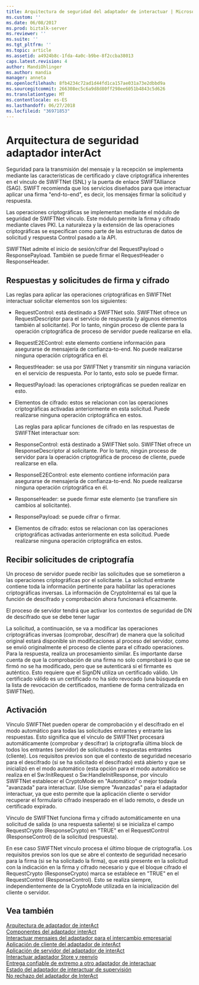```yaml
---
title: Arquitectura de seguridad del adaptador de interactuar | Microsoft Docs
ms.custom: ''
ms.date: 06/08/2017
ms.prod: biztalk-server
ms.reviewer: ''
ms.suite: ''
ms.tgt_pltfrm: ''
ms.topic: article
ms.assetid: a4924b8c-1fda-4a0c-b9be-8f2ccba38013
caps.latest.revision: 4
author: MandiOhlinger
ms.author: mandia
manager: anneta
ms.openlocfilehash: 8fb4234c72ad1d44fd1ca157ae031a73e2dbbd9a
ms.sourcegitcommit: 266308ec5c6a9d8d80ff298ee6051b4843c5d626
ms.translationtype: MT
ms.contentlocale: es-ES
ms.lasthandoff: 06/27/2018
ms.locfileid: "36971853"
---
```

# <a name="interact-adapter-security-architecture"></a>Arquitectura de seguridad adaptador interAct
Seguridad para la transmisión del mensaje y la recepción se implementa mediante las características de certificado y clave criptográfica inherentes en el vínculo de SWIFTNet (SNL) y la puerta de enlace SWIFTAlliance (SAG). SWIFT recomienda que los servicios diseñados para que interactuar aplicar una firma "end-to-end", es decir, los mensajes firmar la solicitud y respuesta.  
  
 Las operaciones criptográficas se implementan mediante el módulo de seguridad de SWIFTNet vínculo. Este módulo permite la firma y cifrado mediante claves PKI. La naturaleza y la extensión de las operaciones criptográficas se especifican como parte de las estructuras de datos de solicitud y respuesta Control pasado a la API.  
  
 SWIFTNet admite el inicio de sesión/cifrar del RequestPayload o ResponsePayload. También se puede firmar el RequestHeader o ResponseHeader.  
  
## <a name="signingencrypting-requests-and-responses"></a>Respuestas y solicitudes de firma y cifrado  
 Las reglas para aplicar las operaciones criptográficas en SWIFTNet interactuar solicitar elementos son los siguientes:  
  
- RequestControl: está destinado a SWIFTNet solo. SWIFTNet ofrece un RequestDescriptor para el servicio de respuesta (y algunos elementos también al solicitante). Por lo tanto, ningún proceso de cliente para la operación criptográfica de proceso de servidor puede realizarse en ella.  
  
- RequestE2EControl: este elemento contiene información para asegurarse de mensajería de confianza-to-end. No puede realizarse ninguna operación criptográfica en él.  
  
- RequestHeader: se usa por SWIFTNet y transmitir sin ninguna variación en el servicio de respuesta. Por lo tanto, esto solo se puede firmar.  
  
- RequestPayload: las operaciones criptográficas se pueden realizar en esto.  
  
- Elementos de cifrado: estos se relacionan con las operaciones criptográficas activadas anteriormente en esta solicitud. Puede realizarse ninguna operación criptográfica en estos.  
  
  Las reglas para aplicar funciones de cifrado en las respuestas de SWIFTNet interactuar son:  
  
- ResponseControl: está destinado a SWIFTNet solo. SWIFTNet ofrece un ResponseDescriptor al solicitante. Por lo tanto, ningún proceso de servidor para la operación criptográfica de proceso de cliente, puede realizarse en ella.  
  
- ResponseE2EControl: este elemento contiene información para asegurarse de mensajería de confianza-to-end. No puede realizarse ninguna operación criptográfica en él.  
  
- ResponseHeader: se puede firmar este elemento (se transfiere sin cambios al solicitante).  
  
- ResponsePayload: se puede cifrar o firmar.  
  
- Elementos de cifrado: estos se relacionan con las operaciones criptográficas activadas anteriormente en esta solicitud. Puede realizarse ninguna operación criptográfica en estos.  
  
## <a name="receiving-requests-with-cryptography"></a>Recibir solicitudes de criptografía  
 Un proceso de servidor puede recibir las solicitudes que se sometieron a las operaciones criptográficas por el solicitante. La solicitud entrante contiene toda la información pertinente para habilitar las operaciones criptográficas inversas. La información de CryptoInternal es tal que la función de descifrado y comprobación ahora funcionará eficazmente.  
  
 El proceso de servidor tendrá que activar los contextos de seguridad de DN de descifrado que se debe tener lugar  
  
 La solicitud, a continuación, se va a modificar las operaciones criptográficas inversas (comprobar, descifrar) de manera que la solicitud original estará disponible sin modificaciones al proceso del servidor, como se envió originalmente el proceso de cliente para el cifrado operaciones. Para la respuesta, realiza un procesamiento similar. Es importante darse cuenta de que la comprobación de una firma no solo comprobará lo que se firmó no se ha modificado, pero que se autenticará si el firmante es auténtico. Esto requiere que el SignDN utiliza un certificado válido. Un certificado válido es un certificado no ha sido revocado (una búsqueda en la lista de revocación de certificados, mantiene de forma centralizada en SWIFTNet).  
  
## <a name="activation"></a>Activación  
 Vínculo SWIFTNet pueden operar de comprobación y el descifrado en el modo automático para todas las solicitudes entrantes y entrante las respuestas. Esto significa que el vínculo de SWIFTNet procesará automáticamente (comprobar y descifrar) la criptografía última block de todos los entrantes (servidor) de solicitudes o respuestas entrantes (cliente). Los requisitos previos son que el contexto de seguridad necesario para el descifrado (si se ha solicitado el descifrado) está abierto y que se inicializó en el modo automático (esta opción para el modo automático se realiza en el Sw:InitRequest o Sw:HandleInitResponse, por vínculo SWIFTNet establecer el CryptoMode en "Automático" o mejor todavía "avanzada" para interactuar. (Use siempre "Avanzadas" para el adaptador interactuar, ya que esto permite que la aplicación cliente o servidor recuperar el formulario cifrado inesperado en el lado remoto, o desde un certificado expirado.  
  
 Vínculo de SWIFTNet funciona firma y cifrado automáticamente en una solicitud de salida (o una respuesta saliente) si se inicializa el campo RequestCrypto (ResponseCrypto) en "TRUE" en el RequestControl (ResponseControl) de la solicitud (respuesta).  
  
 En ese caso SWIFTNet vínculo procesa el último bloque de criptografía. Los requisitos previos son los que se abre el contexto de seguridad necesario para la firma (si se ha solicitado la firma), que está presente en la solicitud con la indicación en la firma y cifrado necesario y que el bloque cifrado el RequestCrypto (ResponseCrypto) marca se establece en "TRUE" en el RequestControl (ResponseControl). Esto se realiza siempre, independientemente de la CryptoMode utilizada en la inicialización del cliente o servidor.  
  
## <a name="see-also"></a>Vea también  
 [Arquitectura de adaptador de interAct](../../adapters-and-accelerators/fileact-interact/interact-adapter-architecture.md)   
 [Componentes del adaptador interAct](../../adapters-and-accelerators/fileact-interact/interact-adapter-components.md)   
 [Interactuar mensajes del adaptador para el intercambio empresarial](../../adapters-and-accelerators/fileact-interact/interact-adapter-messages-for-business-exchange.md)   
 [Aplicación de cliente del adaptador de interAct](../../adapters-and-accelerators/fileact-interact/interact-adapter-client-application.md)   
 [Aplicación de servidor del adaptador de interAct](../../adapters-and-accelerators/fileact-interact/interact-adapter-server-application.md)   
 [Interactuar adaptador Store y reenvío](../../adapters-and-accelerators/fileact-interact/interact-adapter-store-and-forward.md)   
 [Entrega confiable de extremo a otro adaptador de interactuar](../../adapters-and-accelerators/fileact-interact/interact-adapter-end-to-end-reliable-delivery.md)   
 [Estado del adaptador de interactuar de supervisión](../../adapters-and-accelerators/fileact-interact/interact-adapter-status-monitoring.md)   
 [No rechazo del adaptador de InterAct](../../adapters-and-accelerators/fileact-interact/interact-adapter-non-repudiation.md)